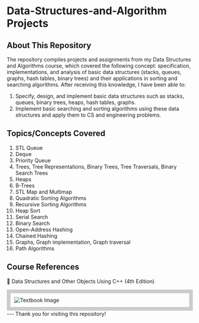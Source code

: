 # Data-Structures-and-Algorithm Projects

## About This Repository 
The repository compiles projects and assignments from my Data Structures and Algorithms course, which covered the following concept: specification, implementations, and analysis of basic data structures (stacks, queues, graphs, hash tables, binary trees) and their applications in sorting and searching algorithms. After receiving this knowledge, I have been able to: 
1. Specify, design, and implement basic data structures such as stacks, queues, binary trees, heaps, hash tables, graphs.
2. Implement basic searching and sorting algorithms using these data structures and apply them to CS and engineering problems.
   
## Topics/Concepts Covered 
1. STL Queue
2. Deque
3. Priority Queue
4. Trees, Tree Representations, Binary Trees, Tree Traversals, Binary Search Trees
5. Heaps
6. B-Trees
7. STL Map and Multimap 
8. Quadratic Sorting Algorithms
9. Recursive Sorting Algorithms
10. Heap Sort
11. Serial Search
12. Binary Search
13. Open-Address Hashing
14. Chained Hashing
15. Graphs, Graph implementation, Graph traversal
16. Path Algorithms

## Course References
📖 Data Structures and Other Objects Using C++ (4th Edition)
<div style="border: 10px solid #ccc; padding: 10px;">
  <img src="https://pictures.abebooks.com/isbn/9780132129480-us.jpg" alt="Textbook Image">
</div>
---
Thank you for visiting this repository!
